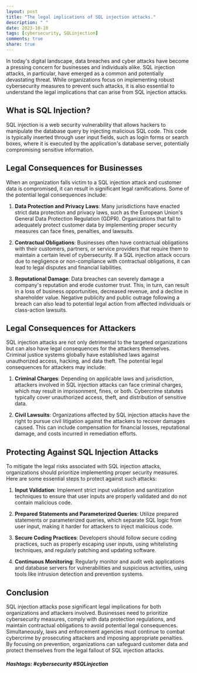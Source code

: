 ```yaml
---
layout: post
title: "The legal implications of SQL injection attacks."
description: " "
date: 2023-10-10
tags: [cybersecurity, SQLinjection]
comments: true
share: true
---
```


In today's digital landscape, data breaches and cyber attacks have become a pressing concern for businesses and individuals alike. SQL injection attacks, in particular, have emerged as a common and potentially devastating threat. While organizations focus on implementing robust cybersecurity measures to prevent such attacks, it is also essential to understand the legal implications that can arise from SQL injection attacks.

## What is SQL Injection?

SQL injection is a web security vulnerability that allows hackers to manipulate the database query by injecting malicious SQL code. This code is typically inserted through user input fields, such as login forms or search boxes, where it is executed by the application's database server, potentially compromising sensitive information.

## Legal Consequences for Businesses

When an organization falls victim to a SQL injection attack and customer data is compromised, it can result in significant legal ramifications. Some of the potential legal consequences include:

1. **Data Protection and Privacy Laws**: Many jurisdictions have enacted strict data protection and privacy laws, such as the European Union's General Data Protection Regulation (GDPR). Organizations that fail to adequately protect customer data by implementing proper security measures can face fines, penalties, and lawsuits.

2. **Contractual Obligations**: Businesses often have contractual obligations with their customers, partners, or service providers that require them to maintain a certain level of cybersecurity. If a SQL injection attack occurs due to negligence or non-compliance with contractual obligations, it can lead to legal disputes and financial liabilities.

3. **Reputational Damage**: Data breaches can severely damage a company's reputation and erode customer trust. This, in turn, can result in a loss of business opportunities, decreased revenue, and a decline in shareholder value. Negative publicity and public outrage following a breach can also lead to potential legal action from affected individuals or class-action lawsuits.

## Legal Consequences for Attackers

SQL injection attacks are not only detrimental to the targeted organizations but can also have legal consequences for the attackers themselves. Criminal justice systems globally have established laws against unauthorized access, hacking, and data theft. The potential legal consequences for attackers may include:

1. **Criminal Charges**: Depending on applicable laws and jurisdiction, attackers involved in SQL injection attacks can face criminal charges, which may result in imprisonment, fines, or both. Cybercrime statutes typically cover unauthorized access, theft, and distribution of sensitive data.

2. **Civil Lawsuits**: Organizations affected by SQL injection attacks have the right to pursue civil litigation against the attackers to recover damages caused. This can include compensation for financial losses, reputational damage, and costs incurred in remediation efforts.

## Protecting Against SQL Injection Attacks

To mitigate the legal risks associated with SQL injection attacks, organizations should prioritize implementing proper security measures. Here are some essential steps to protect against such attacks:

1. **Input Validation**: Implement strict input validation and sanitization techniques to ensure that user inputs are properly validated and do not contain malicious code.

2. **Prepared Statements and Parameterized Queries**: Utilize prepared statements or parameterized queries, which separate SQL logic from user input, making it harder for attackers to inject malicious code.

3. **Secure Coding Practices**: Developers should follow secure coding practices, such as properly escaping user inputs, using whitelisting techniques, and regularly patching and updating software.

4. **Continuous Monitoring**: Regularly monitor and audit web applications and database servers for vulnerabilities and suspicious activities, using tools like intrusion detection and prevention systems.

## Conclusion

SQL injection attacks pose significant legal implications for both organizations and attackers involved. Businesses need to prioritize cybersecurity measures, comply with data protection regulations, and maintain contractual obligations to avoid potential legal consequences. Simultaneously, laws and enforcement agencies must continue to combat cybercrime by prosecuting attackers and imposing appropriate penalties. By focusing on prevention, organizations can safeguard customer data and protect themselves from the legal fallout of SQL injection attacks.

##### Hashtags: #cybersecurity #SQLinjection